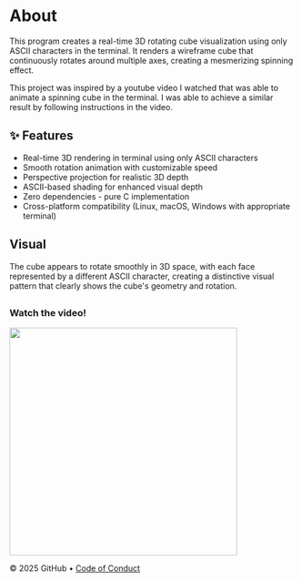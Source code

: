 # About
This program creates a real-time 3D rotating cube visualization using only ASCII characters in the terminal. It renders a wireframe cube that continuously rotates around multiple axes, creating a mesmerizing spinning effect.

This project was inspired by a youtube video I watched that was able to animate a spinning cube in the terminal. I was able to achieve a similar result by following instructions in the video.

## ✨ Features

- Real-time 3D rendering in terminal using only ASCII characters</li>
- Smooth rotation animation with customizable speed</li>
- Perspective projection for realistic 3D depth</li>
- ASCII-based shading for enhanced visual depth</li>
- Zero dependencies - pure C implementation</li>
- Cross-platform compatibility (Linux, macOS, Windows with appropriate terminal)</li>

## Visual
The cube appears to rotate smoothly in 3D space, with each face represented by a different ASCII character, creating a distinctive visual pattern that clearly shows the cube's geometry and rotation.

##

### Watch the video!
<a href="https://www.youtube.com/watch?v=p09i_hoFdd0" target="_blank">
  <img src="https://img.youtube.com/vi/p09i_hoFdd0/maxresdefault.jpg" width="400"/></a>
  
&copy; 2025 GitHub &bull; [Code of Conduct](https://www.contributor-covenant.org/version/2/1/code_of_conduct/code_of_conduct.md)
